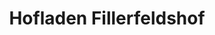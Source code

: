 ---
title: "Hofladen Fillerfeldshof"
url: /muelheim-an-der-ruhr/hofladen-fillerfeldshof/
shop: Hofladen
---